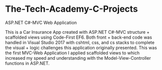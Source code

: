 # The-Tech-Academy-C-Projects
ASP.NET C#-MVC Web Application

This is a Car Insurance App created with ASP.NET C#-MVC structure + scaffolded views using Code-First EF6. Both front + back-end code was handled in Visual Studio 2017 with cshtml, css, and cs stacks to complete the visual + logic challenges this application originally presented. This was the first MVC-Web Application I applied scaffolded views to which increased my speed and understanding with the Model-View-Controller functions in ASP.NET.
